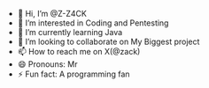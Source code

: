 - 👋 Hi, I’m @Z-Z4CK
- 👀 I’m interested in Coding and Pentesting
- 🌱 I’m currently learning Java
- 💞️ I’m looking to collaborate on My Biggest project
- 📫 How to reach me on X(@zack)
- 😄 Pronouns: Mr
- ⚡ Fun fact: A programming fan

<!---
Z-Z4CK/Z-Z4CK is a ✨ special ✨ repository because its `README.md` (this file) appears on your GitHub profile.
You can click the Preview link to take a look at your changes.
--->

